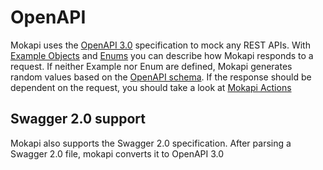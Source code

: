 # OpenAPI

Mokapi uses the [OpenAPI 3.0](https://swagger.io/docs/specification/about/) specification
to mock any REST APIs. With [Example Objects](https://swagger.io/docs/specification/adding-examples/)
and [Enums](https://swagger.io/docs/specification/data-models/enums/) you can describe how
Mokapi responds to a request. If neither Example nor Enum are defined, Mokapi generates
random values based on the [OpenAPI schema](https://swagger.io/docs/specification/data-models/).
If the response should be dependent on the request, you should take a look at [Mokapi Actions](#/docs/actions/intro)

## Swagger 2.0 support
Mokapi also supports the Swagger 2.0 specification. After parsing a Swagger 2.0 file, mokapi converts it to OpenAPI 3.0


